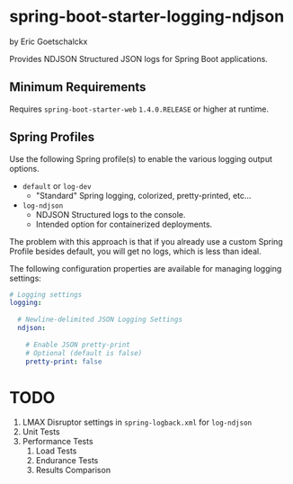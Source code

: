 # spring-boot-starter-logging-ndjson
by Eric Goetschalckx

Provides NDJSON Structured JSON logs for Spring Boot applications.

## Minimum Requirements
Requires `spring-boot-starter-web` `1.4.0.RELEASE` or higher at runtime.

## Spring Profiles
Use the following Spring profile(s) to enable the various logging output options.

- `default` or `log-dev`
    - "Standard" Spring logging, colorized, pretty-printed, etc...
- `log-ndjson`
    - NDJSON Structured logs to the console.
    - Intended option for containerized deployments.
  
The problem with this approach is that if you already use a custom Spring Profile besides default, you will get no logs, which is less than ideal.

The following configuration properties are available for managing logging settings:

```yaml
# Logging settings 
logging:
  
  # Newline-delimited JSON Logging Settings
  ndjson:
      
    # Enable JSON pretty-print
    # Optional (default is false)
    pretty-print: false
```

# TODO
1. LMAX Disruptor settings in `spring-logback.xml` for `log-ndjson`
1. Unit Tests
1. Performance Tests
    1. Load Tests
    1. Endurance Tests
    1. Results Comparison
